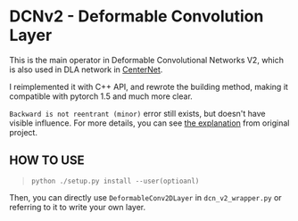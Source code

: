# DCNv2 - Deformable Convolution Layer

This is the main operator in Deformable Convolutional Networks V2, which is also used in DLA network in [CenterNet](https://github.com/xingyizhou/CenterNet).

I reimplemented it with C++ API, and rewrote the building method, making it compatible with pytorch 1.5 and much more clear.

`Backward is not reentrant (minor)` error still exists, but doesn't have visible influence. For more details, you can see [the explanation](https://github.com/xingyizhou/CenterNet/blob/master/src/lib/models/networks/DCNv2/README.md) from original project.

## HOW TO USE

>`python ./setup.py install --user(optioanl)`

Then, you can directly use `DeformableConv2DLayer` in `dcn_v2_wrapper.py` or referring to it to write your own layer.